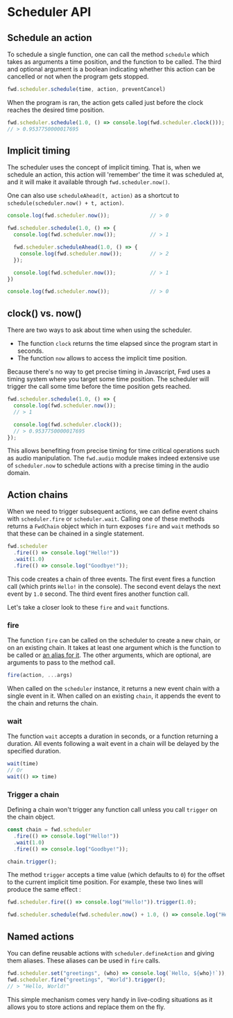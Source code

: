 # Scheduler API

## Schedule an action

To schedule a single function, one can call the method ```schedule``` which takes as arguments a time position, and the function to be called.
The third and optional argument is a boolean indicating whether this action can be cancelled or not when the program gets stopped.

```javascript
fwd.scheduler.schedule(time, action, preventCancel)
```

When the program is ran, the action gets called just before the clock reaches the desired time position.

```javascript
fwd.scheduler.schedule(1.0, () => console.log(fwd.scheduler.clock()));
// > 0.9537750000017695
```

## Implicit timing

The scheduler uses the concept of implicit timing. That is, when we schedule an action, this action will 'remember'
the time it was scheduled at, and it will make it available through ```fwd.scheduler.now()```.

One can also use ```scheduleAhead(t, action)``` as a shortcut to ```schedule(scheduler.now() + t, action)```.

```javascript
console.log(fwd.scheduler.now());             // > 0

fwd.scheduler.schedule(1.0, () => {
  console.log(fwd.scheduler.now());           // > 1

  fwd.scheduler.scheduleAhead(1.0, () => {
    console.log(fwd.scheduler.now());         // > 2
  });

  console.log(fwd.scheduler.now());           // > 1
})

console.log(fwd.scheduler.now());             // > 0
```

## clock() vs. now()

There are two ways to ask about time when using the scheduler.
- The function ```clock``` returns the time elapsed since the program start in seconds.
- The function ```now``` allows to access the implicit time position.

Because there's no way to get precise timing in Javascript, Fwd uses a timing system where you target some time position.
The scheduler will trigger the call some time before the time position gets reached.

```javascript
fwd.scheduler.schedule(1.0, () => {
  console.log(fwd.scheduler.now());
  // > 1

  console.log(fwd.scheduler.clock());
  // > 0.9537750000017695
});
```

This allows benefiting from precise timing for time critical operations such as audio manipulation. The ```fwd.audio```
module makes indeed extensive use of ```scheduler.now``` to schedule actions with a precise timing in the audio domain.  

## Action chains

When we need to trigger subsequent actions, we can define event chains with ```scheduler.fire``` or ```scheduler.wait```.
Calling one of these methods returns a ```FwdChain``` object which in turn exposes ```fire``` and ```wait``` methods so that
these can be chained in a single statement.

```javascript
fwd.scheduler
  .fire(() => console.log("Hello!"))
  .wait(1.0)
  .fire(() => console.log("Goodbye!"));
```

This code creates a chain of three events. 
The first event fires a function call (which prints ```Hello!``` in the console).
The second event delays the next event by ```1.0``` second.
The third event fires another function call.

Let's take a closer look to these ```fire``` and ```wait``` functions.

### fire

The function ```fire``` can be called on the scheduler to create a new chain, or on an existing chain.
It takes at least one argument which is the function to be called or [an alias for it](#named-actions). The other arguments, which are optional,
are arguments to pass to the method call.

```javascript
fire(action, ...args)
```

When called on the ```scheduler``` instance, it returns a new event chain with a single event in it.
When called on an existing ```chain```, it appends the event to the chain and returns the chain.

### wait

The function ```wait``` accepts a duration in seconds, or a function returning a duration.
All events following a wait event in a chain will be delayed by the specified duration.

```javascript
wait(time)
// Or
wait(() => time)
```
### Trigger a chain

Defining a chain won't trigger any function call unless you call ```trigger``` on the chain object.

```javascript
const chain = fwd.scheduler
  .fire(() => console.log("Hello!"))
  .wait(1.0)
  .fire(() => console.log("Goodbye!"));

chain.trigger();
```

The method ```trigger``` accepts a time value (which defaults to ```0```) for the offset to the current implicit time position.
For example, these two lines will produce the same effect :

```javascript
fwd.scheduler.fire(() => console.log("Hello!")).trigger(1.0);

fwd.scheduler.schedule(fwd.scheduler.now() + 1.0, () => console.log("Hello!"));
```

## Named actions

You can define reusable actions with ```scheduler.defineAction``` and giving them aliases. These aliases can be used in
```fire``` calls.

```javascript
fwd.scheduler.set("greetings", (who) => console.log(`Hello, ${who}!`));
fwd.scheduler.fire("greetings", "World").trigger();
// > "Hello, World!"
```

This simple mechanism comes very handy in live-coding situations as it allows you to store actions and replace them on the fly.

